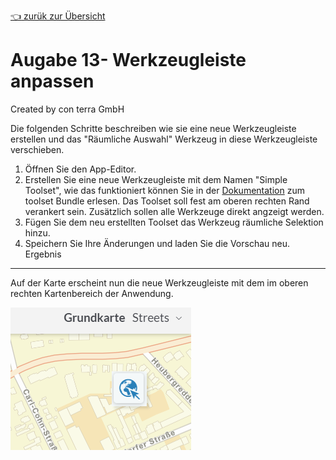 [:point_left: zurük zur Übersicht](README.md)


Augabe 13- Werkzeugleiste anpassen
======================================================

Created by con terra GmbH

Die folgenden Schritte beschreiben wie sie eine neue Werkzeugleiste erstellen und das "Räumliche Auswahl" Werkzeug in diese Werkzeugleiste verschieben.

1.  Öffnen Sie den App-Editor.
2.  Erstellen Sie eine neue Werkzeugleiste mit dem Namen "Simple Toolset", wie das funktioniert können Sie in der [Dokumentation](https://demos.conterra.de/mapapps/resources/jsregistry/root/toolset/4.13.1/README.md#b%3Dtoolset%3Bv%3D4.13.1%3Bf%3Dtoolset%3B) zum toolset Bundle erlesen. Das Toolset soll fest am oberen rechten Rand verankert sein. Zusätzlich sollen alle Werkzeuge direkt angzeigt werden.
3.  Fügen Sie dem neu erstellten Toolset das Werkzeug räumliche Selektion hinzu.
4.  Speichern Sie Ihre Änderungen und laden Sie die Vorschau neu.
Ergebnis
--------

Auf der Karte erscheint nun die neue Werkzeugleiste mit dem im oberen rechten Kartenbereich der Anwendung.

![](attachments/339384431/img.png)


